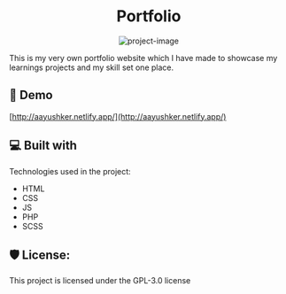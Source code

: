 <h1 align="center" id="title">Portfolio</h1>

<p align="center"><img src="https://socialify.git.ci/aayushker/PortfolioWebsite/image?font=Source%20Code%20Pro&amp;language=1&amp;name=1&amp;owner=1&amp;pattern=Brick%20Wall&amp;stargazers=1&amp;theme=Auto" alt="project-image"></p>

<p id="description">This is my very own portfolio website which I have made to showcase my learnings projects and my skill set one place.</p>

<h2>🚀 Demo</h2>

[http://aayushker.netlify.app/](http://aayushker.netlify.app/)

  
  
<h2>💻 Built with</h2>

Technologies used in the project:

*   HTML
*   CSS
*   JS
*   PHP
*   SCSS

<h2>🛡️ License:</h2>

This project is licensed under the GPL-3.0 license
